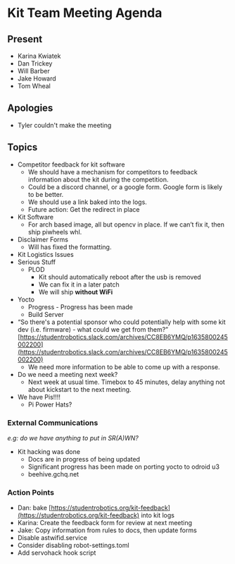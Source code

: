 # Kit Team Meeting Agenda

## Present

* Karina Kwiatek
* Dan Trickey
* Will Barber
* Jake Howard
* Tom Wheal

## Apologies

* Tyler couldn't make the meeting

## Topics

* Competitor feedback for kit software
    * We should have a mechanism for competitors to feedback information about the kit during the competition.
    * Could be a discord channel, or a google form. Google form is likely to be better.
    * We should use a link baked into the logs.
    * Future action: Get the redirect in place
* Kit Software
    * For arch based image, all but opencv in place. If we can’t fix it, then ship piwheels whl.
* Disclaimer Forms
    * Will has fixed the formatting.
* Kit Logistics Issues
* Serious Stuff
    * PLOD
        * Kit should automatically reboot after the usb is removed
        * We can fix it in a later patch
        * We will ship **without WiFi**
* Yocto
    * Progress - Progress has been made
    * Build Server
* “So there's a potential sponsor who could potentially help with some kit dev (i.e. firmware) - what could we get from them?” [https://studentrobotics.slack.com/archives/CC8EB6YMQ/p1635800245002200](https://studentrobotics.slack.com/archives/CC8EB6YMQ/p1635800245002200)
    * We need more information to be able to come up with a response.
* Do we need a meeting next week?
    * Next week at usual time. Timebox to 45 minutes, delay anything not about kickstart to the next meeting.
* We have Pis!!!!
    * Pi Power Hats?


### External Communications

_e.g: do we have anything to put in SR(A)WN?_

* Kit hacking was done
    * Docs are in progress of being updated
    * Significant progress has been made on porting yocto to odroid u3
    * beehive.gchq.net


### Action Points

* Dan: bake [https://studentrobotics.org/kit-feedback](https://studentrobotics.org/kit-feedback) into kit logs
* Karina: Create the feedback form for review at next meeting
* Jake: Copy information from rules to docs, then update forms
* Disable astwifid.service
* Consider disabling robot-settings.toml
* Add servohack hook script
